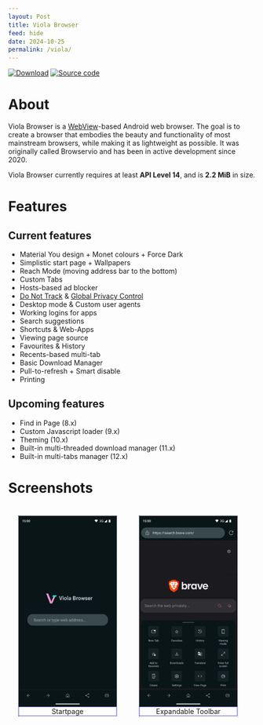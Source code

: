 ```yaml
---
layout: Post
title: Viola Browser
feed: hide
date: 2024-10-25
permalink: /viola/
---
```


[![Download](https://gist.github.com/cxmeel/0dbc95191f239b631c3874f4ccf114e2/raw/download.svg)](/viola/downloads)
[![Source code](https://upload.wikimedia.org/wikipedia/commons/thumb/7/7e/Codeberg_logo_horizontal.svg/160px-Codeberg_logo_horizontal.svg.png)](https://codeberg.org/TipzTeam/viola)

# About
Viola Browser is a [WebView](https://en.wikipedia.org/wiki/WebView)-based Android web browser. The goal is to create a browser that embodies the beauty and functionality of most mainstream browsers, while making it as lightweight as possible. It was originally called Browservio and has been in active development since 2020.

Viola Browser currently requires at least **API Level 14**, and is **2.2 MiB** in size.

# Features
## Current features
- Material You design + Monet colours + Force Dark
- Simplistic start page + Wallpapers
- Reach Mode (moving address bar to the bottom)
- Custom Tabs
- Hosts-based ad blocker
- [Do Not Track](https://en.wikipedia.org/wiki/Do_Not_Track) & [Global Privacy Control](https://globalprivacycontrol.org)
- Desktop mode & Custom user agents
- Working logins for apps
- Search suggestions
- Shortcuts & Web-Apps
- Viewing page source
- Favourites & History
- Recents-based multi-tab
- Basic Download Manager
- Pull-to-refresh + Smart disable
- Printing

## Upcoming features
- Find in Page (8.x)
- Custom Javascript loader (9.x)
- Theming (10.x)
- Built-in multi-threaded download manager (11.x)
- Built-in multi-tabs manager (12.x)

# Screenshots
<style type="text/css">
.gallery {
    overflow: auto;
    white-space: nowrap;
}

figure {
    display: inline-block;
    border: 1px dotted gray;
    margin: 20px; /* adjust as needed */
}

figure img {
    vertical-align: top;
}

figure figcaption {
    border: 1px dotted blue;
    text-align: center;
}
</style>
<div class="gallery">
    <figure>
        <img src="/assets/img/viola/screenshot_1.png" alt="Startpage" width="200">
        <figcaption>Startpage</figcaption>
    </figure>
    <figure>
        <img src="/assets/img/viola/screenshot_2.png" alt="Expandable Toolbar" width="200">
        <figcaption>Expandable Toolbar</figcaption>
    </figure>
    <figure>
        <img src="/assets/img/viola/screenshot_3.png" alt="Downloads" width="200">
        <figcaption>Downloads</figcaption>
    </figure>
    <figure>
        <img src="/assets/img/viola/screenshot_4.png" alt="Web browsing" width="200">
        <figcaption>Web browsing</figcaption>
    </figure>
    <figure>
        <img src="/assets/img/viola/screenshot_5.png" alt="Shortcuts" width="200">
        <figcaption>Shortcuts</figcaption>
    </figure>
    <figure>
        <img src="/assets/img/viola/screenshot_6.png" alt="SSL Lock dialog" width="200">
        <figcaption>SSL Lock dialog</figcaption>
    </figure>
</div>
